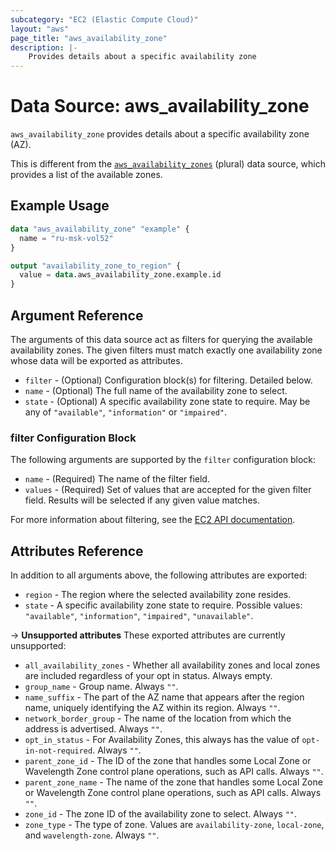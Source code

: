 ```yaml
---
subcategory: "EC2 (Elastic Compute Cloud)"
layout: "aws"
page_title: "aws_availability_zone"
description: |-
    Provides details about a specific availability zone
---
```


# Data Source: aws_availability_zone

`aws_availability_zone` provides details about a specific availability zone (AZ).

This is different from the [`aws_availability_zones`][tf-availability-zones] (plural) data source,
which provides a list of the available zones.

[tf-availability-zones]: availability_zones.html

## Example Usage

```terraform
data "aws_availability_zone" "example" {
  name = "ru-msk-vol52"
}

output "availability_zone_to_region" {
  value = data.aws_availability_zone.example.id
}
```

## Argument Reference

The arguments of this data source act as filters for querying the available
availability zones. The given filters must match exactly one availability
zone whose data will be exported as attributes.

* `filter` - (Optional) Configuration block(s) for filtering. Detailed below.
* `name` - (Optional) The full name of the availability zone to select.
* `state` - (Optional) A specific availability zone state to require. May be any of `"available"`, `"information"` or `"impaired"`.

### filter Configuration Block

The following arguments are supported by the `filter` configuration block:

* `name` - (Required) The name of the filter field.
* `values` - (Required) Set of values that are accepted for the given filter field. Results will be selected if any given value matches.

For more information about filtering, see the [EC2 API documentation][describe-azs].

[describe-azs]: https://docs.cloud.croc.ru/en/api/ec2/placements/DescribeAvailabilityZones.html

## Attributes Reference

In addition to all arguments above, the following attributes are exported:

* `region` - The region where the selected availability zone resides.
* `state` - A specific availability zone state to require. Possible values: `"available"`, `"information"`, `"impaired"`, `"unavailable"`.

->  **Unsupported attributes**
These exported attributes are currently unsupported:

* `all_availability_zones` - Whether all availability zones and local zones are included regardless of your opt in status. Always empty.
* `group_name` - Group name. Always `""`.
* `name_suffix` - The part of the AZ name that appears after the region name, uniquely identifying the AZ within its region. Always `""`.
* `network_border_group` - The name of the location from which the address is advertised. Always `""`.
* `opt_in_status` - For Availability Zones, this always has the value of `opt-in-not-required`. Always `""`.
* `parent_zone_id` - The ID of the zone that handles some Local Zone or Wavelength Zone control plane operations, such as API calls. Always `""`.
* `parent_zone_name` - The name of the zone that handles some Local Zone or Wavelength Zone control plane operations, such as API calls.  Always `""`.
* `zone_id` - The zone ID of the availability zone to select.  Always `""`.
* `zone_type` - The type of zone. Values are `availability-zone`, `local-zone`, and `wavelength-zone`. Always `""`.
